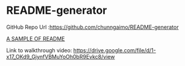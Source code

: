 # README-generator

GitHub Repo Url :https://github.com/chunngaimo/README-generator

[A SAMPLE OF README](./user-README.md)

Link to walkthrough video:  https://drive.google.com/file/d/1-x17_OKd9_GjynfVBMuYoOh0bR9Evkc8/view